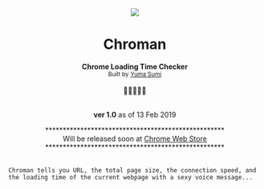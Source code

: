 <div align="center">
    <img src="./img/chromanTileIconOrigin.png" align="center">
</div>
    <h1 align="center" >Chroman</h1>
    <div align="center">
        <div>
            <strong>Chrome Loading Time Checker</strong>
        </div>
        <sub>Built by 
            <a href="https://github.com/y-yeah">Yuma Sumi</a>
        </sub>
    </div>
    <br />
    <div align="center">👻👻👻👻👻</div>
    <br />
    <div align="center">
        <p><strong>ver 1.0</strong> as of 13 Feb 2019</p>
        <div >
            ***************************************************
            <br/>
            Will be released soon at 
            <a href="#">Chrome Web Store</a>
            <br/>
            ***************************************************
        </div>
    </div>
    <br/>
    
    Chroman tells you URL, the total page size, the connection speed, and the loading time of the current webpage with a sexy voice message...
